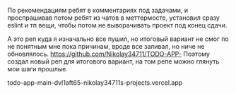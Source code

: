 По рекомендациям ребят в комментариях под задачами, и проспрашивав потом ребят из чатов в меттермосте, установил сразу eslint и тп вещи, чтобы потом не выворачивать проект под конец сдачи.

А это реп куда я изначально все пушил, но итоговый вариант не смог по не понятным мне пока причинам, вроде все заливал, но ниче не обновлялось. https://github.com/Nikolay34711/TODO-APP-
Поэтому создал новый реп для итогового вариант, на том репе можно глянуть мои шаги прошлые.

todo-app-main-dvl1aft65-nikolay34711s-projects.vercel.app
